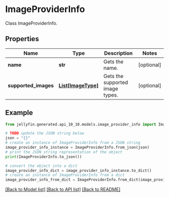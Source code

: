 # ImageProviderInfo

Class ImageProviderInfo.

## Properties

Name | Type | Description | Notes
------------ | ------------- | ------------- | -------------
**name** | **str** | Gets the name. | [optional] 
**supported_images** | [**List[ImageType]**](ImageType.md) | Gets the supported image types. | [optional] 

## Example

```python
from jellyfin.generated.api_10_10.models.image_provider_info import ImageProviderInfo

# TODO update the JSON string below
json = "{}"
# create an instance of ImageProviderInfo from a JSON string
image_provider_info_instance = ImageProviderInfo.from_json(json)
# print the JSON string representation of the object
print(ImageProviderInfo.to_json())

# convert the object into a dict
image_provider_info_dict = image_provider_info_instance.to_dict()
# create an instance of ImageProviderInfo from a dict
image_provider_info_from_dict = ImageProviderInfo.from_dict(image_provider_info_dict)
```
[[Back to Model list]](README.md#documentation-for-models) [[Back to API list]](README.md#documentation-for-api-endpoints) [[Back to README]](README.md)


